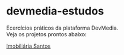 # devmedia-estudos
 Ecercícios práticos da plataforma DevMedia.<br>
 Veja os projetos prontos abaixo:


<a href="https://victorfreireavfs.github.io/devmedia-estudos/projetos/projeto008/">Imobiliária Santos</a><br>
